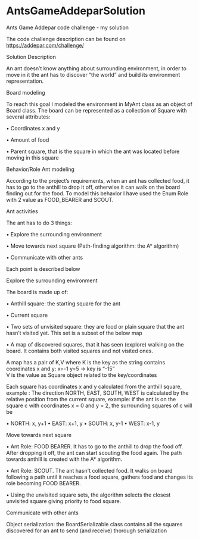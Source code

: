 AntsGameAddeparSolution
=======================

Ants Game Addepar code challenge - my solution

The code challenge description can be found on https://addepar.com/challenge/

Solution Description

An ant doesn’t know anything about surrounding environment, in order to move in it the ant has to discover “the world” and build its environment representation.

Board modeling

To reach this goal I modeled the environment in MyAnt class as an object of Board class.
The board can be represented as a collection of Square with several attributes:

•	Coordinates x and y

•	Amount of food

•	Parent square, that is the square in which the ant was located before moving in this square

Behavior/Role Ant modeling

According to the project’s requirements, when an ant has collected food, it has to go to the anthill to drop it off, otherwise it can walk on the board finding out for the food. To model this behavior I have used the Enum Role with 2 value as FOOD_BEARER and SCOUT.

Ant activities

The ant has to do 3 things:

•	Explore the surrounding environment

•	Move towards next square (Path-finding algorithm:  the A* algorithm)

•	Communicate with other ants

Each point is described below

Explore the surrounding environment

The board is made up of:

•	Anthill square: the starting square for the ant

•	Current square

•	Two sets of unvisited square: they are food or plain square that the ant hasn’t visited yet. This set is a subset of the below map

•	A map of discovered squares, that it has seen (explore) walking on the board. It contains both visited squares and not visited ones.

A map has a pair of K,V where 
K is the key as the string contains coordinates x and y: x=-1 y=5 -> key is “-15”   
V is the value as Square object related to the key/coordinates

Each square has coordinates x and y calculated from the anthill square, example :
The direction NORTH, EAST, SOUTH, WEST is calculated by the relative position from the current square, example: if the ant is on the square c with coordinates x = 0 and y = 2, the surrounding squares of c will be

•	NORTH:  x, y+1 
•	EAST: x+1, y
•	SOUTH: x, y-1
•	WEST: x-1, y

Move towards next square

•	Ant Role: FOOD BEARER. It has to go to the anthill to drop the food off. After dropping it off, the ant can start scouting the food again. The path towards anthill is created with the A* algorithm.

•	Ant Role: SCOUT. The ant hasn't collected food. It walks on board following a path until it reaches a food square, gathers food and changes its role becoming FOOD BEARER.

•	Using the unvisited square sets, the algorithm selects the closest unvisited square giving priority to food square.

Communicate with other ants

Object serialization: the BoardSerializable class contains all the squares discovered for an ant to send (and receive) thorough serialization
